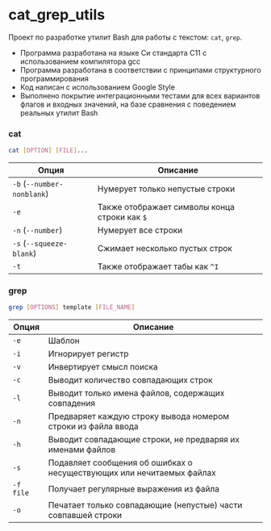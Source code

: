# cat_grep_utils

Проект по разработке утилит Bash для работы с текстом: `cat`, `grep`.

- Программа разработана на языке Си стандарта C11 с использованием компилятора gcc
- Программа разработана в соответствии с принципами структурного программирования
- Код написан с использованием Google Style
- Выполнено покрытие интеграционными тестами для всех вариантов флагов и входных значений, на базе сравнения с поведением реальных утилит Bash

### cat

```sh
cat [OPTION] [FILE]...
```

| Опция                       | Описание                                       |
|-----------------------------|------------------------------------------------|
| `-b` (`--number-nonblank`)  | Нумерует только непустые строки                |
| `-e`                        | Также отображает символы конца строки как `$`  |
| `-n` (`--number`)           | Нумерует все строки                            |
| `-s` (`--squeeze-blank`)    | Сжимает несколько пустых строк                 |
| `-t`                        | Также отображает табы как `^I`                 |

### grep

```sh
grep [OPTIONS] template [FILE_NAME]
```

| Опция       | Описание                                                      |
|-------------|---------------------------------------------------------------|
| `-e`        | Шаблон                                                        |
| `-i`        | Игнорирует регистр                                            |
| `-v`        | Инвертирует смысл поиска                                      |
| `-c`        | Выводит количество совпадающих строк                          |
| `-l`        | Выводит только имена файлов, содержащих совпадения            |
| `-n`        | Предваряет каждую строку вывода номером строки из файла ввода |
| `-h`        | Выводит совпадающие строки, не предваряя их именами файлов    |
| `-s`        | Подавляет сообщения об ошибках о несуществующих или нечитаемых файлах |
| `-f file`   | Получает регулярные выражения из файла                        |
| `-o`        | Печатает только совпадающие (непустые) части совпавшей строки |
